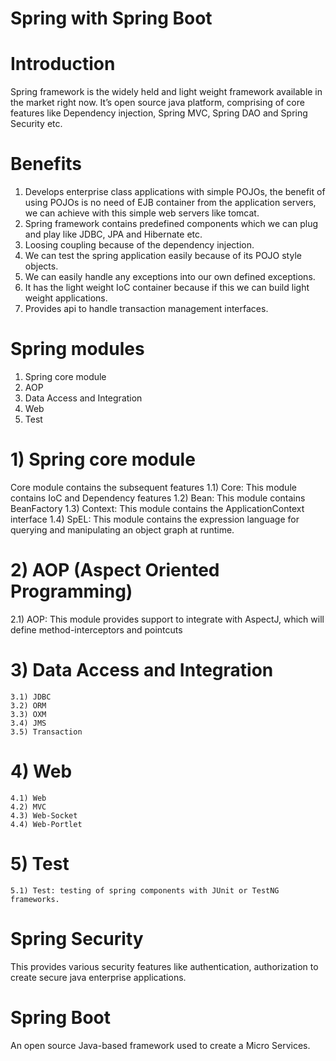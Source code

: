 # Spring with Spring Boot
# Introduction
Spring framework is the widely held and light weight framework available in the market right now.
It’s open source java platform, comprising of core features like Dependency injection, Spring MVC, Spring DAO and Spring Security etc.
# Benefits
1)	Develops enterprise class applications with simple POJOs, the benefit of using POJOs is no need of EJB container from the application servers, we can achieve with this simple web servers like tomcat.
2)	Spring framework contains predefined components which we can plug and play like JDBC, JPA and Hibernate etc.
3)	Loosing coupling because of the dependency injection.
4)	We can test the spring application easily because of its POJO style objects.
5)	We can easily handle any exceptions into our own defined exceptions.
6)	It has the light weight IoC container because if this we can build light weight applications.
7)	Provides api to handle transaction management interfaces.
# Spring modules
1)	Spring core module
2)	AOP
3)	Data Access and Integration
4)	Web
5)	Test
# 1) Spring core module
Core module contains the subsequent features
1.1)	Core: This module contains IoC and Dependency features
1.2)	Bean: This module contains BeanFactory
1.3)	Context: This module contains the ApplicationContext interface
1.4)	SpEL: This module contains the expression language for querying and manipulating an object graph at runtime.
# 2) AOP (Aspect Oriented Programming)
2.1) AOP: This module provides support to integrate with AspectJ, which will define method-interceptors and pointcuts
# 3) Data Access and Integration
	3.1) JDBC
	3.2) ORM
	3.3) OXM
	3.4) JMS
	3.5) Transaction
# 4) Web
	4.1) Web
	4.2) MVC
	4.3) Web-Socket
	4.4) Web-Portlet
# 5) Test
	5.1) Test: testing of spring components with JUnit or TestNG frameworks.
# Spring Security
This provides various security features like authentication, authorization to create secure java enterprise applications.
# Spring Boot
An open source Java-based framework used to create a Micro Services.
